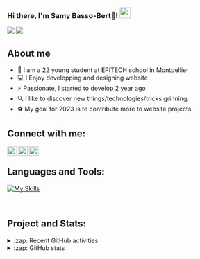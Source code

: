 ### Hi there, I'm Samy Basso-Bert🚀! <img src="https://media.giphy.com/media/hvRJCLFzcasrR4ia7z/giphy.gif" width="25px">
<img  src="https://img.shields.io/badge/-Epitech-blue?style=for-the-badge" /> <img  src="https://img.shields.io/badge/-Montpellier-orange?style=for-the-badge" />
<br/>

## About me

- 🌱 I am a 22 young student at EPITECH school in Montpellier
- 💻 I Enjoy developping and designing website 
- ⚡ Passionate, I started to develop 2 year ago
- 🔍 I like to discover new things/technologies/tricks grinning.
- ⚽ My goal for 2023 is to contribute more to website projects.


## Connect with me:

<a href="https://www.linkedin.com/in/samy-basso-bert-772177176/"><img align="left" alt="/" width="22px" src="https://cdn.jsdelivr.net/npm/simple-icons@v3/icons/linkedin.svg" /><a>
<a href="https://www.instagram.com/samybss_/"><img align="left" alt="/" width="22px" src="https://cdn.jsdelivr.net/npm/simple-icons@v3/icons/instagram.svg" /><a>
<a href="mailto:bassobertsamy@gmail.com"><img align="left" alt="/" width="22px"  src="https://img.icons8.com/ios-filled/50/000000/new-post.png"/><a>
<br />

 
## Languages and Tools:

[![My Skills](https://skillicons.dev/icons?i=html,css,sass,bootstrap,tailwind,js,ts,jquery,react,nextjs,vue,threejs,blender,nodejs,express,php,symfony,wordpress,py,mysql,postgres,mongodb,git,docker,kubernetes,ansible,linux)](https://skillicons.dev)
 

 

<br />



## Project and Stats:

<details>
  <summary>:zap: Recent GitHub activities</summary>
   <ul>
  <li> #4 <a href="https://github.com/Samybassobert73/Count-of-money">Crypto Monnaie dashboard (React, Nextjs, Redux, symfony api plateform, my sql, docker-compose)</a></li>
    <li> #5 <a href="https://github.com/Samybassobert73/bigTrip">Crypto Monnaie dashboard (React, Nextjs, symfony api plateform, my sql, docker-compose)</a></li>
   </ul> 
  </details>

<details>
  <summary>:zap: GitHub stats</summary>
 <img width="45%" src="https://github-readme-stats.vercel.app/api?username=Samybassobert73&show_icons=true&langs_count=8" alt="Samybassobert73 github stats" />
 <img width="45%" src="https://github-readme-stats.vercel.app/api/top-langs/?username=Samybassobert73&show_icons=true&layout=compact" alt="Samybassobert's github stats" />
 
  
</details>

